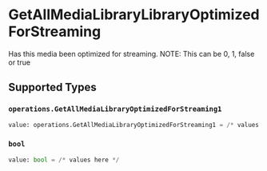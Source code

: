 # GetAllMediaLibraryLibraryOptimizedForStreaming

Has this media been optimized for streaming. NOTE: This can be 0, 1, false or true


## Supported Types

### `operations.GetAllMediaLibraryOptimizedForStreaming1`

```python
value: operations.GetAllMediaLibraryOptimizedForStreaming1 = /* values here */
```

### `bool`

```python
value: bool = /* values here */
```

